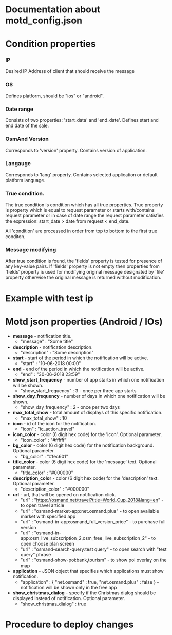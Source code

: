 Documentation about motd_config.json
================================
# Condition properties
### IP  
  Desired IP Address of client that should receive the message
### OS  
  Defines platform, should be "ios" or "android".
### Date range  
  Consists of two properties: 'start_data' and 'end_date'. Defines start and end date of the sale.
### OsmAnd Version
  Corresponds to 'version' property. Contains version of application.
### Langauge
  Corresponds to 'lang' property. Contains selected application or default platform language.  

### True condition. 
The true condition is condition which has all true properties. True property is property which is equal to request parameter or starts with/contains request parameter or in case of date range the request parameter satisfies the expression: start_date > date from request < end_date.

All 'condition' are processed in order from top to bottom to the first true conditon.

### Message modifying
After true condition is found, the 'fields' property is tested for presence of any key-value pairs. If 'fields' property is not empty then properties from 'fields' property is used for modifying original message designated by 'file' property otherwise the original message is returned without modification.

# Example with test ip



# Motd json properties (Android / IOs)
- **message** - notification title.
  - "message" : "Some title"
- **description** - notification description.
  - "description" : "Some description"
- **start** - start of the period in which the notification will be active.
  - "start" : "10-06-2018 00:00"
- **end** - end of the period in which the notification will be active.
  - "end" : "30-06-2018 23:59"
- **show_start_frequency** - number of app starts in which one notification will be shown.
  - "show_start_frequency" : 3 - once per three app starts
- **show_day_frequency** - number of days in which one notification will be shown.
  - "show_day_frequency" : 2 - once per two days
- **max_total_show** - total amount of displays of this specific notification.
  - "max_total_show" : 10
- **icon** - id of the icon for the notification.
  - "icon" : "ic_action_travel"
- **icon_color** - color (6 digit hex code) for the 'icon'. Optional parameter.
  - "icon_color" : "#ffffff"
- **bg_color** - color (6 digit hex code) for the notification background. Optional parameter.
  - "bg_color" : "#fec601"
- **title_color** - color (6 digit hex code) for the 'message' text. Optional parameter.
  - "title_color" : "#000000"
- **description_color** - color (6 digit hex code) for the 'description' text. Optional parameter.
  - "description_color" : "#000000"
- **url** - url, that will be opened on notification click.
  - "url" : "https://osmand.net/travel?title=World_Cup_2018&lang=en" - to open travel article
  - "url" : "osmand-market-app:net.osmand.plus" - to open available market with specified app
  - "url" : "osmand-in-app:osmand_full_version_price" - to purchase full version
  - "url" : "osmand-in-app:osm_live_subscription_2,osm_free_live_subscription_2" - to open choose plan screen
  - "url" : "osmand-search-query:test query" - to open search with "test query" phrase
  - "url" : "osmand-show-poi:bank,tourism" - to show poi overlay on the map
- **application** - JSON object that specifies which applications must show notification.
  -   "application" : { "net.osmand" : true, "net.osmand.plus" : false } - notification will be shown only in the free app
- **show_christmas_dialog** - specify if the Christmas dialog should be displayed instead of notification. Optional parameter.
  - "show_christmas_dialog" : true

# Procedure to deploy changes
